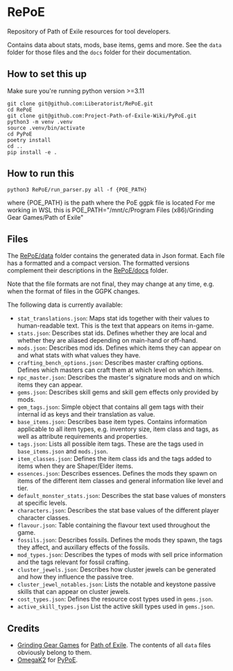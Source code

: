 # RePoE

Repository of Path of Exile resources for tool developers.

Contains data about stats, mods, base items, gems and more. See the `data`
folder for those files and the `docs` folder for their documentation.

## How to set this up

Make sure you're running python version >=3.11

```
git clone git@github.com:Liberatorist/RePoE.git
cd RePoE
git clone git@github.com:Project-Path-of-Exile-Wiki/PyPoE.git
python3 -m venv .venv
source .venv/bin/activate
cd PyPoE
poetry install
cd ..
pip install -e .
```

## How to run this

```
python3 RePoE/run_parser.py all -f {POE_PATH}
```

where {POE_PATH} is the path where the PoE ggpk file is located
For me working in WSL this is POE_PATH="/mnt/c/Program Files (x86)/Grinding Gear Games/Path of Exile"

## Files

The [RePoE/data](RePoE/data) folder contains the generated data in Json format. Each file has a
formatted and a compact version. The formatted versions complement their descriptions
in the [RePoE/docs](RePoE/docs) folder.

Note that the file formats are not final, they may change at any time, e.g. when the format
of files in the GGPK changes.

The following data is currently available:

- `stat_translations.json`: Maps stat ids together with their values to human-readable
  text. This is the text that appears on items in-game.
- `stats.json`: Describes stat ids. Defines whether they are local and whether they
  are aliased depending on main-hand or off-hand.
- `mods.json`: Describes mod ids. Defines which items they can appear on and what
  stats with what values they have.
- `crafting_bench_options.json`: Describes master crafting options. Defines which
  masters can craft them at which level on which items.
- `npc_master.json`: Describes the master's signature mods and on which items they
  can appear.
- `gems.json`: Describes skill gems and skill gem effects only provided by mods.
- `gem_tags.json`: Simple object that contains all gem tags with their internal id as
  keys and their translation as value.
- `base_items.json`: Describes base item types. Contains information applicable to
  all item types, e.g. inventory size, item class and tags, as well as attribute
  requirements and properties.
- `tags.json`: Lists all possible item tags. These are the tags used in `base_items.json` and
  `mods.json`.
- `item_classes.json`: Defines the item class ids and the tags added to items when they are
  Shaper/Elder items.
- `essences.json`: Describes essences. Defines the mods they spawn on items of the different
  item classes and general information like level and tier.
- `default_monster_stats.json`: Describes the stat base values of monsters at specific levels.
- `characters.json`: Describes the stat base values of the different player character classes.
- `flavour.json`: Table containing the flavour text used throughout the game.
- `fossils.json`: Describes fossils. Defines the mods they spawn, the tags they affect, and
  auxillary effects of the fossils.
- `mod_types.json`: Describes the types of mods with sell price information and the tags
  relevant for fossil crafting.
- `cluster_jewels.json`: Describes how cluster jewels can be generated and how they influence the passive tree.
- `cluster_jewel_notables.json`: Lists the notable and keystone passive skills that can appear on cluster jewels.
- `cost_types.json`: Defines the resource cost types used in `gems.json`.
- `active_skill_types.json` List the active skill types used in `gems.json`.

## Credits

- [Grinding Gear Games](http://www.grindinggear.com/) for
  [Path of Exile](https://www.pathofexile.com/). The contents of all `data` files
  obviously belong to them.
- [OmegaK2](https://github.com/OmegaK2/) for [PyPoE](https://github.com/OmegaK2/PyPoE).
